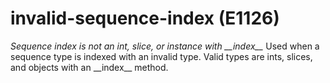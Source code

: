 # invalid-sequence-index (E1126)
*Sequence index is not an int, slice, or instance with \_\_index\_\_*
Used when a sequence type is indexed with an invalid type. Valid types
are ints, slices, and objects with an \_\_index\_\_ method.

